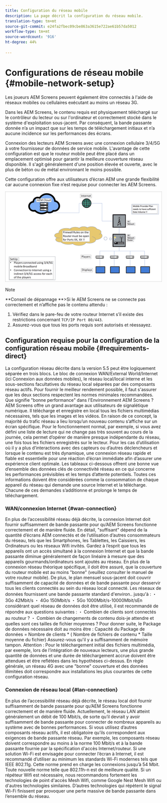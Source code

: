 ```yaml
---
title: Configuration du réseau mobile
description: La page décrit la configuration du réseau mobile.
translation-type: tm+mt
source-git-commit: e24fa2fbec09cbe863a3615e722ae61b57da5012
workflow-type: tm+mt
source-wordcount: '916'
ht-degree: 44%

---
```



# Configurations de réseau mobile {#mobile-network-setup}

Les joueurs AEM Screens peuvent également être connectés à l&#39;aide de réseaux mobiles ou cellulaires exécutant au moins un réseau 3G.

Dans les AEM Screens, le contenu requis est physiquement téléchargé sur le contrôleur du lecteur ou sur l&#39;ordinateur et correctement stocké dans le système d&#39;exploitation sous-jacent. Par conséquent, la bande passante donnée n’a un impact que sur les temps de téléchargement initiaux et n’a aucune incidence sur les performances des écrans.

Connexion des lecteurs AEM Screens avec une connexion cellulaire 3/4/5G à votre fournisseur de données de service mobile. L&#39;avantage de cette configuration est que le routeur mobile peut être placé dans un emplacement optimisé pour garantir la meilleure couverture réseau disponible. Il s&#39;agit généralement d&#39;une position élevée et ouverte, avec le plus de béton ou de métal environnant le moins possible.

Cette configuration offre aux utilisateurs d’écran AEM une grande flexibilité car aucune connexion fixe n’est requise pour connecter les AEM Screens.

![](/help/using/assets/mobile-network-1.png)

>[!NOTE]
>**Conseil de dépannage **>Si le AEM Screens ne se connecte pas correctement et n’affiche pas le contenu attendu :
>
>1. Vérifiez dans le pare-feu de votre routeur Internet s’il existe des restrictions concernant `TCP/IP Port 80/443`.
>1. Assurez-vous que tous les ports requis sont autorisés et réessayez.



## Configuration requise pour la configuration de la configuration réseau mobile {#requirements-direct}

La configuration réseau décrite dans la version 5.5 peut être logiquement séparée en trois blocs. Le bloc de connexion WAN/External World/Internet (ici Connexion aux données mobiles), le réseau local/local interne et les sous-sections facultatives du réseau local séparées par des composants réseau actifs.
Pour fournir le meilleur rendement possible, il faut s&#39;assurer que les deux sections respectent les normes minimales recommandées.
Que signifie &quot;bonne performance&quot; dans l&#39;Environnement AEM Screens ?
AEM Screens offre un grand avantage aux utilisateurs de signalétique numérique. Il télécharge et enregistre en local tous les fichiers multimédias nécessaires, tels que les images et les vidéos. En raison de ce concept, la majorité du trafic réseau a lieu lorsqu’un nouveau contenu s’affiche sur un écran spécifique.
Pour le fonctionnement normal, par exemple, si vous avez défini une liste de lecture qui ne change pas très souvent au cours de la journée, cela permet d’opérer de manière presque indépendante du réseau, une fois tous les fichiers enregistrés sur le lecteur.
Pour les cas d’utilisation où il y a plus d’interactions avec des capteurs ou d’autres déclencheurs et lorsque le contenu est très dynamique, une connexion réseau rapide et fiable est essentielle pour une réaction d’écran immédiate afin d’assurer une expérience client optimale.
Les tableaux ci-dessous offrent une bonne vue d’ensemble des données clés de connectivité réseau en ce qui concerne les performances prévisibles et les temps d’attente potentiels.
Toutes ces informations doivent être considérées comme la consommation de chaque appareil du réseau qui demande une source Internet et la télécharge. Chacune de ces demandes s’additionne et prolonge le temps de téléchargement.


### WAN/connexion Internet {#wan-connection}

En plus de l’accessibilité réseau déjà décrite, la connexion Internet doit fournir suffisamment de bande passante pour qu’AEM Screens fonctionne correctement et de manière fluide. En détail, &quot;suffisant&quot; dépend de la quantité d’écrans AEM connectés et de l’utilisation d’autres consommateurs du réseau, tels que les Smartphones, les Tablettes, les Caissiers, les Ordinateurs ou les réseaux Wifi invités.
Gardez à l’esprit que tous les appareils ont un accès simultané à la connexion Internet et que la bande passante diminue généralement de façon linéaire à mesure que des appareils gourmands/ordinateurs sont ajoutés au réseau.
En plus de la connexion réseau théorique spécifique, il doit être assuré, que la couverture du routeur mobile est au moins &quot;bonne&quot; (veuillez consulter le manuel de votre routeur mobile). De plus, le plan mensuel sous-jacent doit couvrir suffisamment de capacité de données et de bande passante pour desservir tous les clients connectés au sein du réseau local connecté.
Les réseaux de données fournissent une bande passante standard d&#39;environ.. jusqu&#39;à :
・ 3Go 42Mbit/s ・ 4Go 150Mbit/s ・ 5Go 1000Mbit/s-10000Mbit/sEn considérant quel réseau de données doit être utilisé, il est recommandé de répondre aux questions suivantes :
・ Combien de clients sont connectés au routeur ?
・ Combien de changements de contenu dois-je attendre et quelles sont ces tailles de fichier moyennes ?
Pour donner suite, le Package de données nécessaire doit au moins être :
Capacité du Package de données = Nombre de clients * ( Nombre de fichiers de contenu * Taille moyenne du fichier) Assurez-vous qu&#39;il y a suffisamment de mémoire tampon.
Attention : Pour le téléchargement initial des fichiers multimédia, par exemple, lors de l’intégration de nouveaux lecteurs, une plus grande quantité de données et une durée de téléchargement accrue doivent être attendues et être reflétées dans les hypothèses ci-dessus.
En règle générale, un réseau 4G avec une &quot;bonne&quot; couverture et des données illimitées doit correspondre aux installations les plus courantes de cette configuration réseau.


### Connexion de réseau local {#lan-connection}

En plus de l’accessibilité réseau déjà décrite, le réseau local doit fournir suffisamment de bande passante pour qu’AEM Screens fonctionne correctement et de manière fluide. Actuellement, le réseau LAN atteint généralement un débit de 100 Mbit/s, de sorte qu’il devrait y avoir suffisamment de bande passante pour connecter de nombreux appareils au système avec de bonnes performances. Si vous utilisez d’autres composants réseau actifs, il est obligatoire qu’ils correspondent aux exigences de bande passante réseau. Par exemple, les composants réseau doivent correspondre au moins à la norme 100 Mbit/s et à la bande passante fournie par la spécification d&#39;accès Internet/routeur.
Si une solution Wi-Fi est envisagée pour connecter l’écran à Internet, il est recommandé d’utiliser au minimum les standards Wi-Fi modernes tels que IEEE 802.11g. Cette norme prend en charge les connexions jusqu’à 54 Mbit. Toute nouvelle norme telle que 802.11h-n est de meilleure qualité. Si un répéteur Wifi est nécessaire, nous recommandons fortement les technologies de point d&#39;accès Mesh Wifi, comme Google Nest Mesh Wifi ou d&#39;autres technologies similaires.
D’autres technologies qui répètent le signal Wi-Fi finissent par provoquer une perte massive de bande passante dans l’ensemble du réseau.
